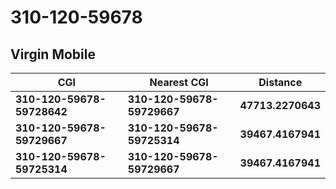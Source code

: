 # 310-120-59678
## Virgin Mobile


| CGI | Nearest CGI | Distance |
|-----|-------------|----------|
| **310-120-59678-59728642** | **310-120-59678-59729667** | **47713.2270643** |
| **310-120-59678-59729667** | **310-120-59678-59725314** | **39467.4167941** |
| **310-120-59678-59725314** | **310-120-59678-59729667** | **39467.4167941** |
